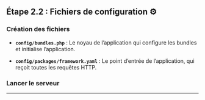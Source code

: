 ## Étape 2.2 : Fichiers de configuration ⚙️

### Création des fichiers

- **`config/bundles.php`** : Le noyau de l’application qui configure les bundles et initialise l’application.
  
- **`config/packages/framework.yaml`** : Le point d’entrée de l’application, qui reçoit toutes les requêtes HTTP.

### Lancer le serveur 

  
---
